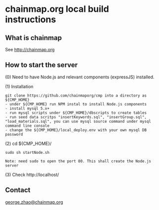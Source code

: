 # chainmap.org local build instructions


## What is chainmap
See http://chainmap.org


## How to start the server

(0) Need to have Node.js and relevant components (expressJS) installed. 

(1) Installation

    git clone https://github.com/chainmaporg/cmp into a directory as ${CMP_HOME}
    - under ${CMP_HOME} run NPM instal to install Node.js components
    - install mysql 5.x+
    - run mysql scripts under ${CMP_HOME}/dbscripts to create tables
    - run seed data scritps "insertKeywords.sql", "insertGroup.sql", "load_materials.sql", you can use mysql source command under mysql command line console
    - change the ${CMP_HOME}/local_deploy.env with your own mysql DB password

(2) cd ${CMP_HOME}/

    sudo sh startNode.sh 
    
    Note: need sudo to open the port 80. This shall create the Node.js server

(3) Check http://localhost/


## Contact

george.zhao@chainmap.org
